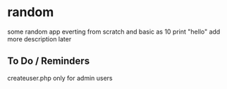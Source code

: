 # random
some random app
everting from scratch and basic as 10 print "hello"
add more description later
## To Do / Reminders 
createuser.php only for admin users
